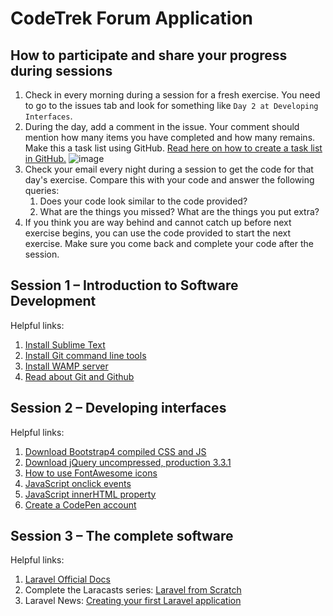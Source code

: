 # CodeTrek Forum Application

## How to participate and share your progress during sessions
1. Check in every morning during a session for a fresh exercise. You need to go to the issues tab and look for something like `Day 2 at Developing Interfaces`.
2. During the day, add a comment in the issue. Your comment should mention how many items you have completed and how many remains. Make this a task list using GitHub. [Read here on how to create a task list in GitHub.](https://help.github.com/articles/about-task-lists/)
![image](https://user-images.githubusercontent.com/12053186/46169950-119ce280-c2ba-11e8-84a9-ec48101cf814.png)
3. Check your email every night during a session to get the code for that day's exercise. Compare this with your code and answer the following queries:
    1. Does your code look similar to the code provided?
    2. What are the things you missed? What are the things you put extra?
4. If you think you are way behind and cannot catch up before next exercise begins, you can use the code provided to start the next exercise. Make sure you come back and complete your code after the session.

## Session 1 – Introduction to Software Development
Helpful links:

1. [Install Sublime Text](https://www.sublimetext.com/)
2. [Install Git command line tools](https://git-scm.com/downloads)
3. [Install WAMP server](http://www.wampserver.com/en/)
4. [Read about Git and Github](https://blog.udacity.com/2015/06/a-beginners-git-github-tutorial.html)


## Session 2 – Developing interfaces
Helpful links:

1. [Download Bootstrap4 compiled CSS and JS](https://getbootstrap.com/docs/4.1/getting-started/download/)
2. [Download jQuery uncompressed, production 3.3.1](https://jquery.com/download/)
3. [How to use FontAwesome icons](https://fontawesome.com/how-to-use/on-the-web/setup/getting-started?using=web-fonts-with-css)
4. [JavaScript onclick events](https://www.w3schools.com/jsref/event_onclick.asp)
5. [JavaScript innerHTML property](https://www.w3schools.com/jsref/prop_html_innerhtml.asp)
6. [Create a CodePen account](https://codepen.io)

## Session 3 – The complete software
Helpful links:

1. [Laravel Official Docs](https://laravel.com/docs/5.7)
2. Complete the Laracasts series: [Laravel from Scratch](https://laracasts.com/series/laravel-from-scratch-2018)
3. Laravel News: [Creating your first Laravel application](https://laravel-news.com/your-first-laravel-application)
